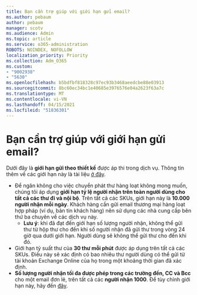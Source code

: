 ```yaml
---
title: Bạn cần trợ giúp với giới hạn gửi email?
ms.author: pebaum
author: pebaum
manager: scotv
ms.audience: Admin
ms.topic: article
ms.service: o365-administration
ROBOTS: NOINDEX, NOFOLLOW
localization_priority: Priority
ms.collection: Adm_O365
ms.custom:
- "9002938"
- "5630"
ms.openlocfilehash: b5bdfbf818328c97ec93b3468aeedcbe88e03913
ms.sourcegitcommit: 8bc60ec34bc1e40685e3976576e04a2623f63a7c
ms.translationtype: MT
ms.contentlocale: vi-VN
ms.lasthandoff: 04/15/2021
ms.locfileid: "51836301"
---
```

# <a name="need-help-with-email-sending-limits"></a>Bạn cần trợ giúp với giới hạn gửi email?

Dưới đây là **giới hạn gửi theo thiết kế** được áp thi trong dịch vụ. Thông tin thêm về các giới hạn này là tài liệu [ở đây](https://docs.microsoft.com/office365/servicedescriptions/exchange-online-service-description/exchange-online-limits#receiving-and-sending-limits).

- Để ngăn không cho việc chuyển phát thư hàng loạt không mong muốn, chúng tôi áp dụng **giới hạn tỷ lệ người nhận trên toàn người dùng cho tất cả các thư đi và nội bộ**. Trên tất cả các SKUs, giới hạn này là **10.000 người nhận mỗi ngày**.  Khách hàng cần gửi email thương mại hàng loạt hợp pháp (ví dụ, bản tin khách hàng) nên sử dụng các nhà cung cấp bên thứ ba chuyên về các dịch vụ này.
    - **Lưu ý**: khi đã đạt đến giới hạn số lượng người nhận, không thể gửi thư từ hộp thư cho đến khi số người nhận đã gửi thư trong vòng 24 giờ qua dưới giới hạn. Người dùng sẽ không thể gửi thư cho đến khi đó.
- Giới hạn tỷ suất thư của **30 thư mỗi phút** được áp dụng trên tất cả các SKUs. Điều này sẽ xác định có bao nhiêu thư người dùng có thể gửi từ tài khoản Exchange Online của họ trong một khoảng thời gian đã xác định.
- **Số lượng người nhận tối đa được phép trong các trường đến, CC và Bcc** cho một email đơn lẻ, trên tất cả các **người nhận 1000**. Để tùy chỉnh giới hạn này, hãy đến [đây](https://techcommunity.microsoft.com/t5/exchange-team-blog/customizable-recipient-limits-in-office-365/ba-p/1183228).
